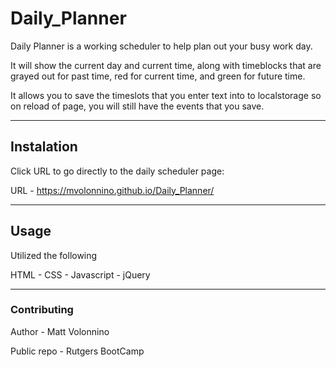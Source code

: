# Daily_Planner

Daily Planner is a working scheduler to help plan out your busy work day.

It will show the current day and current time, along with timeblocks that are grayed out for past time, red for current time, and green for future time.

It allows you to save the timeslots that you enter text into  to localstorage so on reload of page, you will still have the events that you save.

-----------------------------------------------------
## Instalation

Click URL to go directly to the daily scheduler page:

URL - https://mvolonnino.github.io/Daily_Planner/

-----------------------------------------------------

## Usage
Utilized the following 

HTML -
CSS -
Javascript - 
jQuery

------------------------------------------------------


### Contributing

Author - Matt Volonnino

Public repo - Rutgers BootCamp